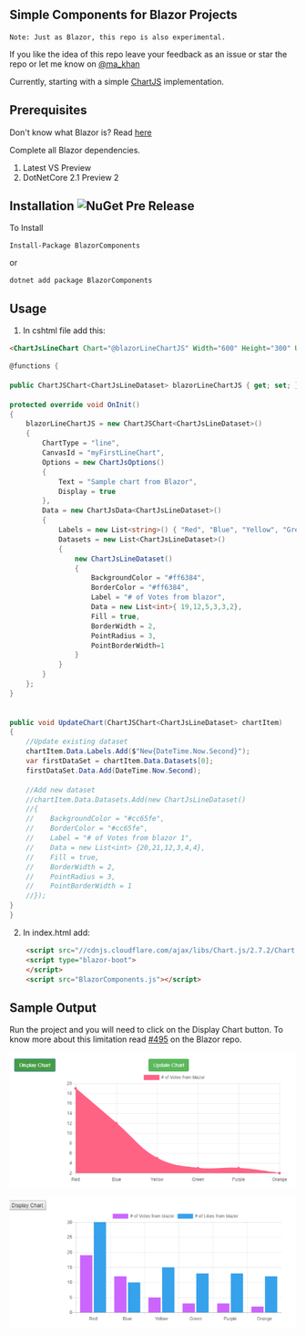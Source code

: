 ## Simple Components for Blazor Projects

```
Note: Just as Blazor, this repo is also experimental.
```

If you like the idea of this repo leave your feedback as an issue or star the repo or let me know on [@ma_khan](https://twitter.com/ma_khan)

Currently, starting with a simple [ChartJS](https://github.com/chartjs/Chart.js) implementation. 


## Prerequisites

Don't know what Blazor is? Read [here](https://github.com/aspnet/Blazor)

Complete all Blazor dependencies.

1. Latest VS Preview
2. DotNetCore 2.1 Preview 2


## Installation ![NuGet Pre Release](https://img.shields.io/nuget/vpre/BlazorComponents.svg)

To Install 

```
Install-Package BlazorComponents
```
or 
```
dotnet add package BlazorComponents
```

## Usage

1. In cshtml file add this:

```html
<ChartJsLineChart Chart="@blazorLineChartJS" Width="600" Height="300" UpdateChart="@((chart) => { UpdateChart(chart); })" />
```

```csharp
@functions {

public ChartJSChart<ChartJsLineDataset> blazorLineChartJS { get; set; } = new ChartJSChart<ChartJsLineDataset>();

protected override void OnInit()
{
    blazorLineChartJS = new ChartJSChart<ChartJsLineDataset>()
    {
        ChartType = "line",
        CanvasId = "myFirstLineChart",
        Options = new ChartJsOptions()
        {
            Text = "Sample chart from Blazor",
            Display = true
        },
        Data = new ChartJsData<ChartJsLineDataset>()
        {
            Labels = new List<string>() { "Red", "Blue", "Yellow", "Green", "Purple", "Orange" },
            Datasets = new List<ChartJsLineDataset>()
            {
                new ChartJsLineDataset()
                {
                    BackgroundColor = "#ff6384",
                    BorderColor = "#ff6384",
                    Label = "# of Votes from blazor",
                    Data = new List<int>{ 19,12,5,3,3,2},
                    Fill = true,
                    BorderWidth = 2,
                    PointRadius = 3,
                    PointBorderWidth=1
                }   
            }
        }
    };
}


public void UpdateChart(ChartJSChart<ChartJsLineDataset> chartItem)
{
    //Update existing dataset
    chartItem.Data.Labels.Add($"New{DateTime.Now.Second}");
    var firstDataSet = chartItem.Data.Datasets[0];
    firstDataSet.Data.Add(DateTime.Now.Second);

    //Add new dataset
    //chartItem.Data.Datasets.Add(new ChartJsLineDataset()
    //{
    //    BackgroundColor = "#cc65fe",
    //    BorderColor = "#cc65fe",
    //    Label = "# of Votes from blazor 1",
    //    Data = new List<int> {20,21,12,3,4,4},
    //    Fill = true,
    //    BorderWidth = 2,
    //    PointRadius = 3,
    //    PointBorderWidth = 1
    //});
}
}
```

2. In index.html add:

```html
    <script src="//cdnjs.cloudflare.com/ajax/libs/Chart.js/2.7.2/Chart.min.js"></script>
    <script type="blazor-boot">
    </script>
    <script src="BlazorComponents.js"></script>
```


## Sample Output

Run the project and you will need to click on the Display Chart button. To know more about this limitation read [#495](https://github.com/aspnet/Blazor/issues/495) on the Blazor repo.

![LineChart](line.png)

![BarChart](bar.png)

